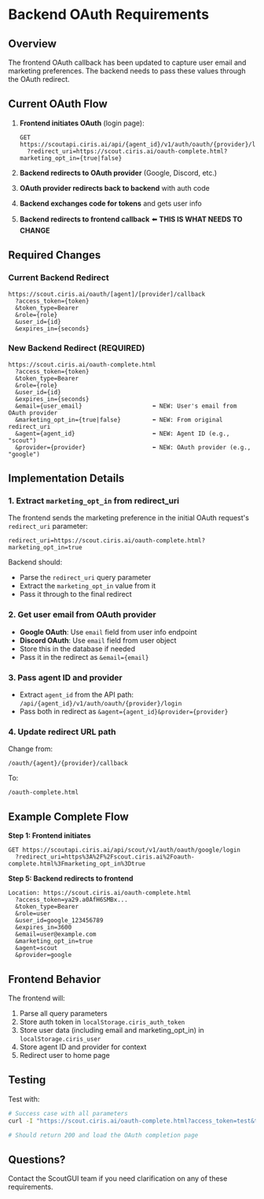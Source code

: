 # Backend OAuth Requirements

## Overview
The frontend OAuth callback has been updated to capture user email and marketing preferences. The backend needs to pass these values through the OAuth redirect.

## Current OAuth Flow

1. **Frontend initiates OAuth** (login page):
   ```
   GET https://scoutapi.ciris.ai/api/{agent_id}/v1/auth/oauth/{provider}/login
     ?redirect_uri=https://scout.ciris.ai/oauth-complete.html?marketing_opt_in={true|false}
   ```

2. **Backend redirects to OAuth provider** (Google, Discord, etc.)

3. **OAuth provider redirects back to backend** with auth code

4. **Backend exchanges code for tokens** and gets user info

5. **Backend redirects to frontend callback** ⬅️ **THIS IS WHAT NEEDS TO CHANGE**

## Required Changes

### Current Backend Redirect
```
https://scout.ciris.ai/oauth/[agent]/[provider]/callback
  ?access_token={token}
  &token_type=Bearer
  &role={role}
  &user_id={id}
  &expires_in={seconds}
```

### New Backend Redirect (REQUIRED)
```
https://scout.ciris.ai/oauth-complete.html
  ?access_token={token}
  &token_type=Bearer
  &role={role}
  &user_id={id}
  &expires_in={seconds}
  &email={user_email}                    ⬅️ NEW: User's email from OAuth provider
  &marketing_opt_in={true|false}         ⬅️ NEW: From original redirect_uri
  &agent={agent_id}                      ⬅️ NEW: Agent ID (e.g., "scout")
  &provider={provider}                   ⬅️ NEW: OAuth provider (e.g., "google")
```

## Implementation Details

### 1. Extract `marketing_opt_in` from redirect_uri
The frontend sends the marketing preference in the initial OAuth request's `redirect_uri` parameter:
```
redirect_uri=https://scout.ciris.ai/oauth-complete.html?marketing_opt_in=true
```

Backend should:
- Parse the `redirect_uri` query parameter
- Extract the `marketing_opt_in` value from it
- Pass it through to the final redirect

### 2. Get user email from OAuth provider
- **Google OAuth**: Use `email` field from user info endpoint
- **Discord OAuth**: Use `email` field from user object
- Store this in the database if needed
- Pass it in the redirect as `&email={email}`

### 3. Pass agent ID and provider
- Extract `agent_id` from the API path: `/api/{agent_id}/v1/auth/oauth/{provider}/login`
- Pass both in redirect as `&agent={agent_id}&provider={provider}`

### 4. Update redirect URL path
Change from:
```
/oauth/{agent}/{provider}/callback
```

To:
```
/oauth-complete.html
```

## Example Complete Flow

**Step 1: Frontend initiates**
```
GET https://scoutapi.ciris.ai/api/scout/v1/auth/oauth/google/login
  ?redirect_uri=https%3A%2F%2Fscout.ciris.ai%2Foauth-complete.html%3Fmarketing_opt_in%3Dtrue
```

**Step 5: Backend redirects to frontend**
```
Location: https://scout.ciris.ai/oauth-complete.html
  ?access_token=ya29.a0AfH6SMBx...
  &token_type=Bearer
  &role=user
  &user_id=google_123456789
  &expires_in=3600
  &email=user@example.com
  &marketing_opt_in=true
  &agent=scout
  &provider=google
```

## Frontend Behavior

The frontend will:
1. Parse all query parameters
2. Store auth token in `localStorage.ciris_auth_token`
3. Store user data (including email and marketing_opt_in) in `localStorage.ciris_user`
4. Store agent ID and provider for context
5. Redirect user to home page

## Testing

Test with:
```bash
# Success case with all parameters
curl -I "https://scout.ciris.ai/oauth-complete.html?access_token=test&token_type=Bearer&role=user&user_id=123&email=test@example.com&marketing_opt_in=true&agent=scout&provider=google"

# Should return 200 and load the OAuth completion page
```

## Questions?

Contact the ScoutGUI team if you need clarification on any of these requirements.
